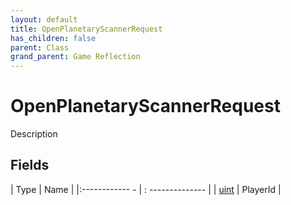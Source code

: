 ```yaml
---
layout: default
title: OpenPlanetaryScannerRequest
has_children: false
parent: Class
grand_parent: Game Reflection
---
```

# OpenPlanetaryScannerRequest
Description 

## Fields
| Type | Name |
|:------------ - | : -------------- |
| [uint](game-reflection/components/uint.md) | PlayerId |
